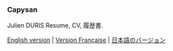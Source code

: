 ### Capysan

Julien DURIS Resume, CV, 履歴書.

[English version](https://monkeydioude.github.io/capysan/index.html) | [Version Française](https://monkeydioude.github.io/capysan/index_fr.html) | [日本語のバージョン](https://monkeydioude.github.io/capysan/index_jp.html)